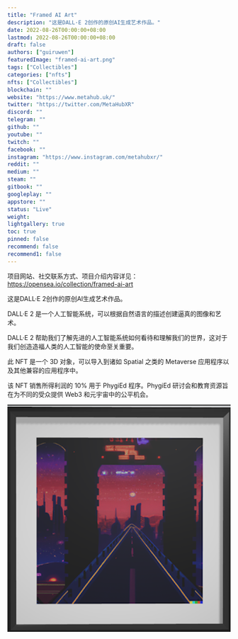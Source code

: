 ```yaml
---
title: "Framed AI Art"
description: "这是DALL·E 2创作的原创AI生成艺术作品。"
date: 2022-08-26T00:00:00+08:00
lastmod: 2022-08-26T00:00:00+08:00
draft: false
authors: ["guiruwen"]
featuredImage: "framed-ai-art.png"
tags: ["Collectibles"]
categories: ["nfts"]
nfts: ["Collectibles"]
blockchain: ""
website: "https://www.metahub.uk/"
twitter: "https://twitter.com/MetaHubXR"
discord: ""
telegram: ""
github: ""
youtube: ""
twitch: ""
facebook: ""
instagram: "https://www.instagram.com/metahubxr/"
reddit: ""
medium: ""
steam: ""
gitbook: ""
googleplay: ""
appstore: ""
status: "Live"
weight: 
lightgallery: true
toc: true
pinned: false
recommend: false
recommend1: false
---
```

项目网站、社交联系方式、项目介绍内容详见：https://opensea.io/collection/framed-ai-art

这是DALL·E 2创作的原创AI生成艺术作品。

DALL·E 2 是一个人工智能系统，可以根据自然语言的描述创建逼真的图像和艺术。

DALL·E 2 帮助我们了解先进的人工智能系统如何看待和理解我们的世界，这对于我们创造造福人类的人工智能的使命至关重要。

此 NFT 是一个 3D 对象，可以导入到诸如 Spatial 之类的 Metaverse 应用程序以及其他兼容的应用程序中。

该 NFT 销售所得利润的 10% 用于 PhygiEd 程序。PhygiEd 研讨会和教育资源旨在为不同的受众提供 Web3 和元宇宙中的公平机会。

![nft](01.png)
